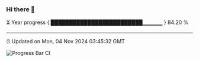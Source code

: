 ### Hi there 👋

⏳ Year progress { █████████████████████████▁▁▁▁▁ } 84.20 %

---

⏰ Updated on Mon, 04 Nov 2024 03:45:32 GMT

![Progress Bar CI](https://github.com/IshwaranRudhara/GIT-ACTION/workflows/Progress%20Bar%20CI/badge.svg)
